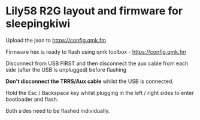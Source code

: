 # Lily58 R2G layout and firmware for sleepingkiwi

Upload the json to https://config.qmk.fm

Firmware hex is ready to flash using qmk toolbox - https://config.qmk.fm

Disconnect from USB FIRST and then disconnect the aux cable from each side (after the USB is unplugged) before flashing

**Don't disconnect the TRRS/Aux cable** whilst the USB is connected.

Hold the Esc / Backspace key whilst plugging in the left / right sides to enter bootloader and flash.

Both sides need to be flashed individually.
